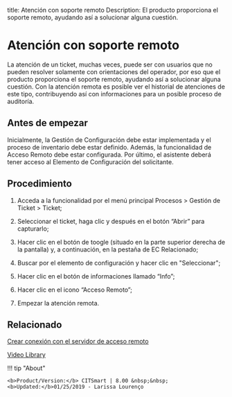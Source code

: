 title:  Atención con soporte remoto 
Description: El producto proporciona el soporte remoto, ayudando así a solucionar alguna cuestión.
# Atención con soporte remoto

La atención de un ticket, muchas veces, puede ser con usuarios que no pueden resolver solamente con orientaciones del operador, por eso que el producto proporciona el soporte remoto, ayudando así a solucionar alguna cuestión.
Con la atención remota es posible ver el historial de atenciones de este tipo, contribuyendo así con informaciones para un posible proceso de auditoría.

Antes de empezar
----------------

Inicialmente, la Gestión de Configuración debe estar implementada y el proceso de 
inventario debe estar definido. Además, la funcionalidad de Acceso Remoto debe estar 
configurada. Por último, el asistente deberá tener acceso al Elemento de Configuración 
del solicitante.

Procedimiento
-------------

1.  Acceda a la funcionalidad por el menú principal Procesos \> Gestión de
    Ticket \> Ticket;

2.  Seleccionar el ticket, haga clic y después en el botón “Abrir” para
    capturarlo;

3.  Hacer clic en el botón de toogle (situado en la parte superior derecha de la 
    pantalla) y, a continuación, en la pestaña de EC Relacionado;

4.  Buscar por el elemento de configuración y hacer clic en "Seleccionar";

5.  Hacer clic en el botón de informaciones llamado “Info”;

6.  Hacer clic en el icono “Acceso Remoto”;

7.  Empezar la atención remota.

Relacionado
-----------

[Crear conexión con el servidor de acceso remoto](/es-es/citsmart-platform-9/processes/configuration/configuration/configure-remote-access.html)

<i class='fa fa-youtube-play  fa-2x' style='color:#97ce17;vertical-align: middle;'> </i> [Video Library](https://www.youtube.com/playlist?list=PLB5qK2uzf2ROfIFL9F-3s-gomHNzudBEy)

!!! tip "About"

    <b>Product/Version:</b> CITSmart | 8.00 &nbsp;&nbsp;
    <b>Updated:</b>01/25/2019 - Larissa Lourenço

